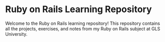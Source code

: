 # Ruby on Rails Learning Repository
Welcome to the Ruby on Rails learning repository! This repository contains all the projects, exercises, and notes from my Ruby on Rails subject at GLS University.